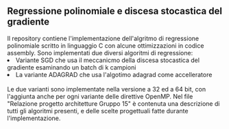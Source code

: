 <h2> Regressione polinomiale e discesa stocastica del gradiente </h2>
<head>
<p1> Il repository contiene l'implementazione dell'algritmo di regressione 
polinomiale scritto in linguaggio C con alcune ottimizzazioni in codice assembly. Sono implementati
due diversi algoritmi di regressione:  </p1>
<li>
Variante SGD che usa il meccanicmo della discesa stocastica del gradiente esaminando un batch di k campioni
</li>
<li>
La variante ADAGRAD che usa l'algotimo adagrad come accelleratore
</li>
<br>
<p1>
Le due varianti sono implementate nella versione a 32 ed a 64 bit, con l'aggiunta anche per ogni variante delle direttive OpenMP.
</p1>
  
<p2>
Nel file "Relazione progetto architetture Gruppo 15" è contenuta una descrizione di tutti gli algoritmi presenti, e delle scelte progettuali fatte durante l'implementazione.
</p2>





